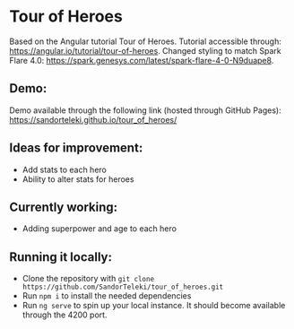 # Tour of Heroes

Based on the Angular tutorial Tour of Heroes. Tutorial accessible through: https://angular.io/tutorial/tour-of-heroes.
Changed styling to match Spark Flare 4.0: https://spark.genesys.com/latest/spark-flare-4-0-N9duape8.

## Demo:
Demo available through the following link (hosted through GitHub Pages): https://sandorteleki.github.io/tour_of_heroes/

## Ideas for improvement:
- Add stats to each hero
- Ability to alter stats for heroes

## Currently working:
- Adding superpower and age to each hero

## Running it locally:
- Clone the repository with `git clone https://github.com/SandorTeleki/tour_of_heroes.git`
- Run `npm i` to install the needed dependencies
- Run `ng serve` to spin up your local instance. It should become available through the 4200 port.

